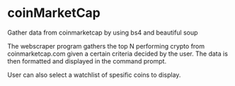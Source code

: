# coinMarketCap
Gather data from coinmarketcap by using bs4 and beautiful soup 

The webscraper program gathers the top N performing crypto from coinmarketcap.com given a certain criteria decided by the user.
The data is then formatted and displayed in the command prompt.

User can also select a watchlist of spesific coins to display.
